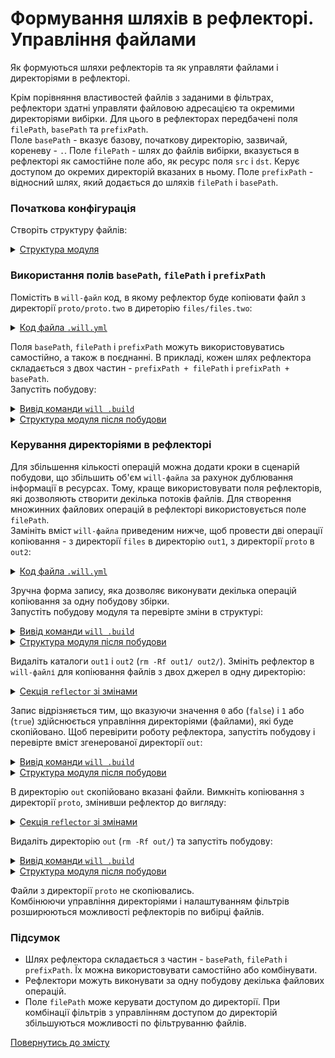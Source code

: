 # Формування шляхів в рефлекторі. Управління файлами

Як формуються шляхи рефлекторів та як управляти файлами і директоріями в рефлекторі.

Крім порівняння властивостей файлів з заданими в фільтрах, рефлектори здатні управляти файловою адресацією та окремими директоріями вибірки. Для цього в рефлекторах передбачені поля `filePath`, `basePath` та `prefixPath`.  
Поле `basePath` - вказує базову, початкову директорію, зазвичай, кореневу - `.`. Поле `filePath` - шлях до файлів вибірки, вказується в рефлекторі як самостійне поле або, як ресурс поля `src` i `dst`. Керує доступом до окремих директорій вказаних в ньому. Поле `prefixPath` - відносний шлях, який додається до шляхів `filePath` і `basePath`.  

### Початкова конфігурація  
Створіть структуру файлів:  

<details>
  <summary><u>Структура модуля</u></summary>

```
fileControl
     ├── proto
     │     └── proto.two
     │            └── proto.js
     ├── files
     │     └── files.js
     └── .will.yml        

```

</details>

### Використання полів `basePath`, `filePath` i `prefixPath`  
Помістіть в `will-файл` код, в якому рефлектор буде копіювати файл з директорії `proto/proto.two` в диреторію `files/files.two`:  

<details>
  <summary><u>Код файла <code>.will.yml</code></u></summary>

```yaml
about :

  name : reflectorPaths
  description : "To use reflector path constructor"
  version : 0.0.1

reflector :

  reflect.copy :
    recursive : 2
    src :
      filePath : proto.two
      prefixPath : proto
    dst :
      basePath : .
      prefixPath : files/files.two

step :

  reflect.copy :
    inherit : predefined.reflect
    reflector : reflect.*

build :

  copy :
    criterion : 
      default : 1
    steps :
      - reflect.*
      
```

</details>

Поля `basePath`, `filePath` i `prefixPath` можуть використовуватись самостійно, а також в поєднанні. В прикладі, кожен шлях рефлектора складається з двох частин - `prefixPath + filePath` і `prefixPath + basePath`.    
Запустіть побудову:  

<details>
  <summary><u>Вивід команди <code>will .build</code></u></summary>

```
[user@user ~]$ will .build
...
 Building module::reflectorPaths / build::copy
   + reflect.copy reflected 2 files /path_to_file/ : files/files.two <- proto/proto.two in 0.807s
  Built module::reflectorPaths / build::copy in 0.889s

```

</details>
<details>
  <summary><u>Структура модуля після побудови</u></summary>

```
fileControl
     ├── proto
     │     └── proto.two
     │            └── proto.js
     ├── files
     │     ├── files.two
     │     │      └── proto.js
     │     └── files.js
     └── .will.yml       

```

</details> 

### Керування директоріями в рефлекторі  
Для збільшення кількості операцій можна додати кроки в сценарій побудови, що збільшить об'єм `will-файла` за рахунок дублювання інформації в ресурсах. Тому, краще використовувати поля рефлекторів, які дозволяють створити декілька потоків файлів. Для створення множинних файлових операцій в рефлекторі використовується поле `filePath`.  
Замініть вміст `will-файла` приведеним нижче, щоб провести дві операції копіювання - з директорії `files` в директорію `out1`, з директорії `proto` в `out2`:  

<details>
  <summary><u>Код файла <code>.will.yml</code></u></summary>

```yaml
about :

  name : reflectorPaths
  description : "To use reflector path constructor"
  version : 0.0.1

reflector :

  reflect.copy :
    filePath :
      files : out1
      proto : out2

step :

  reflect.copy :
    inherit : predefined.reflect
    reflector : reflect.*

build :

  copy :
    criterion : 
      default : 1
    steps :
      - reflect.*
      
```

</details>

Зручна форма запису, яка дозволяє виконувати декілька операцій копіювання за одну побудову збірки.  
Запустіть побудову модуля та перевірте зміни в структурі:  

<details>
  <summary><u>Вивід команди <code>will .build</code></u></summary>

```
[user@user ~]$ will .build
...
  Building module::reflectorPaths / build::copy
   + reflect.copy reflected 7 files /path_to_file/ : . <- . in 0.533s
  Built module::reflectorPaths / build::copy in 0.596s


```

</details>
<details>
  <summary><u>Структура модуля після побудови</u></summary>

```
fileControl
     ├── proto
     │     └── proto.two
     │            └── proto.js
     ├── files
     │     ├── files.two
     │     │      └── proto.js
     │     └── files.js
     ├── out1
     │     ├── files.two
     │     │      └── proto.js
     │     └── files.js
     ├── out2
     │     └── proto.two
     │            └── proto.js
     └── .will.yml       

```

</details>

Видаліть каталоги `out1` i `out2` (`rm -Rf out1/ out2/`). Змініть рефлектор в `will-файлі` для копіювання файлів з двох джерел в одну директорію:  

<details>
  <summary><u>Секція <code>reflector</code> зі змінами</u></summary>

```yaml
reflector :

  reflect.copy.:
    recursive: 2
    src:
      filePath:
        files/files.two : 1
        proto : 1
    dst:
      filePath: out

```

</details>

Запис відрізняється тим, що вказуючи значення `0` або (`false`) і `1` або (`true`) здійснюється управління директоріями (файлами), які буде скопійовано. Щоб перевірити роботу рефлектора, запустіть побудову і перевірте вміст згенерованої директорії `out`:  

<details>
  <summary><u>Вивід команди <code>will .build</code></u></summary>

```
[user@user ~]$ will .build
...
  Building module::reflectorPaths / build::copy
   + reflect.copy reflected 5 files /path_to_file/ : out <- . in 0.617s
   + reflect.copy. reflected 5 files /path_to_file/ : out <- . in 0.352s
  Built module::reflectorPaths / build::copy in 1.068s

```

</details>
<details>
  <summary><u>Структура модуля після побудови</u></summary>

```
fileControl
     ├── proto
     │     └── proto.two
     │            └── proto.js
     ├── files
     │     ├── files.two
     │     │      └── proto.js
     │     └── files.js
     ├── out
     │     ├── proto.two
     │     │      └── proto.js
     │     └── proto.js
     └── .will.yml       

```

</details>

В директорію `out` скопійовано вказані файли. Вимкніть копіювання з директорії `proto`, змінивши рефлектор до вигляду:  

<details>
  <summary><u>Секція <code>reflector</code> зі змінами</u></summary>

```yaml
reflector :

  reflect.copy.:
    recursive: 2
    src:
      filePath:
        files/files.two : 1
        proto : false
    dst:
      filePath: out

```

</details>

Видаліть директорію `out` (`rm -Rf out/`) та запустіть побудову:  

<details>
  <summary><u>Вивід команди <code>will .build</code></u></summary>

```
[user@user ~]$ will .build
...
  Building module::reflectorPaths / build::copy
   + reflect.copy reflected 2 files /path_to_file/ : out <- files/files.two in 0.400s
   + reflect.copy. reflected 2 files /path_to_file/ : out <- files/files.two in 0.330s
  Built module::reflectorPaths / build::copy in 0.832s

```

</details>
<details>
  <summary><u>Структура модуля після побудови</u></summary>

```
fileControl
     ├── proto
     │     └── proto.two
     │            └── proto.js
     ├── files
     │     ├── files.two
     │     │      └── proto.js
     │     └── files.js
     ├── out
     │     └── proto.js
     └── .will.yml       

```

</details>

Файли з директорії `proto` не скопіювались.  
Комбінюючи управління директоріями і налаштуванням фільтрів розширюються можливості рефлекторів по вибірці файлів.  

### Підсумок
- Шлях рефлектора складається з частин - `basePath`, `filePath` i `prefixPath`. Їх можна використовувати самостійно або комбінувати.  
- Рефлектори можуть виконувати за одну побудову декілька файлових операцій.  
- Поле `filePath` може керувати доступом до директорії. При комбінації фільтрів з управлінням доступом до директорій збільшуються можливості по фільтруванню файлів.  

[Повернутись до змісту](../README.md#tutorials)
